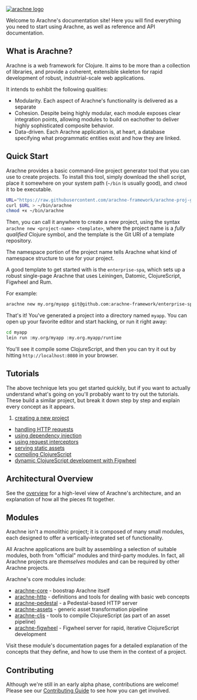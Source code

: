 [![arachne logo](img/logo-horizontal.svg)](http://arachne-framework.org)

Welcome to Arachne's documentation site! Here you will find everything you need to start using Arachne, as well as reference and API documentation.

<h2>What is Arachne?</h2>

Arachne is a web framework for Clojure. It aims to be more than a collection of libraries, and provide a coherent, extensible skeleton for rapid development of robust, industrial-scale web applications.

It intends to exhibit the following qualities:

- Modularity. Each aspect of Arachne's functionality is delivered as a separate
- Cohesion. Despite being highly modular, each module exposes clear integration points, allowing modules to build on eachother to deliver highly sophisticated composite behavior.
- Data-driven. Each Arachne application is, at heart, a database specifying what programmatic entities exist and how they are linked.

<h2>Quick Start</h2>

Arachne provides a basic command-line project generator tool that you can use to create projects. To install this tool, simply download the shell script, place it somewhere on your system path (`~/bin` is usually good), and `chmod` it to be executable.

```bash
URL="https://raw.githubusercontent.com/arachne-framework/arachne-proj-gen/release/arachne.sh"
curl $URL > ~/bin/arachne
chmod +x ~/bin/arachne
```

Then, you can call it anywhere to create a new project, using the syntax `arachne new <project-name> <template>`, where the project name is a _fully qualified_ Clojure symbol, and the template is the Git URI of a template repository.

The namespace portion of the project name tells Arachne what kind of namespace structure to use for your project.

A good template to get started with is the `enterprise-spa`, which sets up a robust single-page Arachne that uses Leiningen, Datomic, ClojureScript, Figwheel and Rum.

For example:

```bash
arachne new my.org/myapp git@github.com:arachne-framework/enterprise-spa.git
```

That's it! You've generated a project into a directory named `myapp`. You can open up your favorite editor and start hacking, or run it right away:

```bash
cd myapp
lein run :my.org/myapp :my.org.myapp/runtime
```

You'll see it compile some ClojureScript, and then you can try it out by hitting `http://localhost:8080` in your browser.

<h2>Tutorials</h2>

The above technique lets you get started quickily, but if you want to actually understand what's going on you'll probably want to try out the tutorials. These build a similar project, but break it down step by step and explain every concept as it appears.


1. [creating a new project](tutorials/creating-a-project.md)
- [handling HTTP requests](tutorials/http-requests.md)
- [using dependency injection](tutorials/dependency-injection.md)
- [using request interceptors](tutorials/interceptors.md)
- [serving static assets](tutorials/serving-assets.md)
- [compiling ClojureScript](tutorials/cljs.md)
- [dynamic ClojureScript development with Figwheel](tutorials/figwheel.md)

<h2>Architectural Overview</h2>

See the [overview](architecture.md) for a high-level view of Arachne's architecture, and an explanation of how all the pieces fit together.

<h2>Modules</h2>

Arachne isn't a monolithic project; it is composed of many small modules, each designed to offer a vertically-integrated set of functionality.

All Arachne applications are built by assembling a selection of suitable modules, both from "official" modules and third-party modules. In fact, all Arachne projects are _themselves_ modules and can be required by other Arachne projects.

Arachne's core modules include:

- [arachne-core](modules/arachne-core.md) - boostrap Arachne itself
- [arachne-http](modules/arachne-http.md) - definitions and tools for dealing with basic web concepts
- [arachne-pedestal](modules/arachne-pedestal.md) - a Pedestal-based HTTP server
- [arachne-assets](modules/arachne-assets.md) - generic asset transformation pipeline
- [arachne-cljs](modules/arachne-cljs.md) - tools to compile ClojureScript (as part of an asset pipeline)
- [arachne-figwheel](modules/arachne-figwheel.md) - Figwheel server for rapid, iterative ClojureScript development

Visit these module's documentation pages for a detailed explanation of the concepts that they define, and how to use them in the context of a project.

<h2>Contributing</h2>

Although we're still in an early alpha phase, contributions are welcome! Please see our [Contributing Guide](contributing.md) to see how you can get involved.
